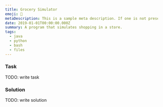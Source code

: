 ```yaml
---
title: Grocery Simulator
emoji: 💾
metaDescription: This is a sample meta description. If one is not present in your page/project's front matter, the default metadata description will be used instead.
date: 2019-01-01T00:00:00.000Z
summary: A program that simulates shopping in a store.
tags:
  - java
  - python
  - bash
  - files
---
```


### Task

TODO: write task

### Solution

TODO: write solution
